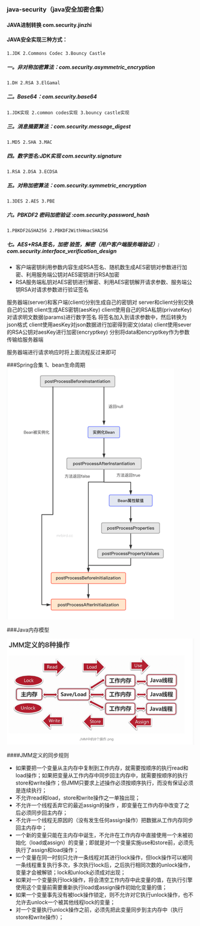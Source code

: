 ### java-security（java安全加密合集）

#### JAVA进制转换 com.security.jinzhi


#### JAVA安全实现三种方式：

    1.JDK 2.Commons Codec 3.Bouncy Castle

##### 一。非对称加密算法：com.security.asymmetric_encryption

    1.DH 2.RSA 3.ElGamal

##### 二。Base64：com.security.base64

    1.JDK实现 2.common codes实现 3.bouncy castle实现

##### 三。消息摘要算法：com.security.message_digest

    1.MD5 2.SHA 3.MAC

##### 四。数字签名:JDK实现 com.security.signature

    1.RSA 2.DSA 3.ECDSA

##### 五。对称加密算法：com.security.symmetric_encryption

    1.3DES 2.AES 3.PBE

##### 六。PBKDF2 密码加密验证 :com.security.password_hash
    1.PBKDF2&SHA256 2.PBKDF2WithHmacSHA256

##### 七。AES+RSA签名，加密 验签，解密（用户客户端服务端验证）: com.security.interface_verification_design

- 客户端密钥利用参数内容生成RSA签名、随机数生成AES密钥对参数进行加密、利用服务端公钥对AES密钥进行RSA加密
- RSA服务端私钥对AES密钥进行解密、利用AES密钥解开请求参数、服务端公钥RSA对请求参数进行验证签名

服务器端(server)和客户端(client)分别生成自己的密钥对 server和client分别交换自己的公钥 client生成AES密钥(aesKey)
client使用自己的RSA私钥(privateKey)对请求明文数据(params)进行数字签名 将签名加入到请求参数中，然后转换为json格式 client使用aesKey对json数据进行加密得到密文(data)
client使用sever的RSA公钥对aesKey进行加密(encryptkey)
分别将data和encryptkey作为参数传输给服务器端

服务器端进行请求响应时将上面流程反过来即可

###Spring合集
1、bean生命周期
![img.png](img.png)



###Java内存模型

![img_1.png](img_1.png)

####JMM定义的同步规则
- 如果要把一个变量从主内存中复制到工作内存，就需要按顺序的执行read和load操作；如果把变量从工作内存中同步回主内存中，就需要按顺序的执行store和write操作；但JMM只要求上述操作必须按顺序执行，而没有保证必须是连续执行；
- 不允许read和load，store和write操作之一单独出现；
- 不允许一个线程丢弃它的最近assign的操作 ，即变量在工作内存中改变了之后必须同步回主内存；
- 不允许一个线程无原因的（没有发生任何assign操作）把数据从工作内存同步回主内存中；
- 一个新的变量只能在主内存中诞生，不允许在工作内存中直接使用一个未被初始化（load或assign）的变量；即就是对一个变量实施use和store前，必须先执行了assign和load操作；
- 一个变量在同一时刻只允许一条线程对其进行lock操作，但lock操作可以被同一条线程重复执行多次，多次执行lock后，之后执行相同次数的unlock操作，变量才会被解锁；lock和unlock必须成对出现；
- 如果对一个变量执行lock操作，将会清空工作内存中此变量的值，在执行引擎使用这个变量前需要重新执行load或assign操作初始化变量的值；
- 如果一个变量事先没有被lock操作锁定，则不允许对它执行unlock操作，也不允许去unlock一个被其他线程lock的变量；
- 对一个变量执行unlock操作之前，必须先把此变量同步到主内存中（执行store和write操作）；
